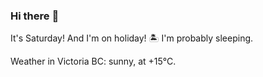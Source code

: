 ### Hi there :wave:

It's Saturday! And I'm on holiday! :desert_island: I'm probably sleeping.

Weather in Victoria BC: sunny, at +15°C.
